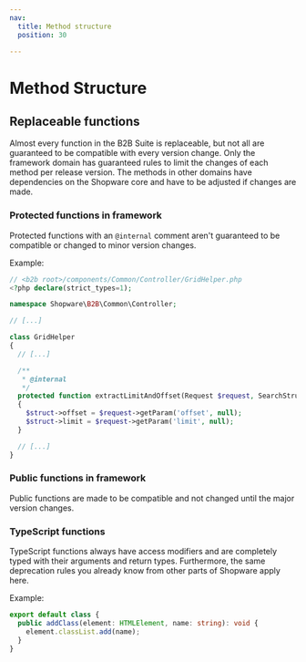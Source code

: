 ```yaml
---
nav:
  title: Method structure
  position: 30

---
```


# Method Structure

## Replaceable functions

Almost every function in the B2B Suite is replaceable, but not all are guaranteed to be compatible with every version change.
Only the framework domain has guaranteed rules to limit the changes of each method per release version.
The methods in other domains have dependencies on the Shopware core and have to be adjusted if changes are made.

### Protected functions in framework

Protected functions with an `@internal` comment aren't guaranteed to be compatible or changed to minor version changes.

Example:

```php
// <b2b root>/components/Common/Controller/GridHelper.php
<?php declare(strict_types=1);

namespace Shopware\B2B\Common\Controller;

// [...]

class GridHelper
{
  // [...]

  /**
   * @internal
   */
  protected function extractLimitAndOffset(Request $request, SearchStruct $struct): void
  {
    $struct->offset = $request->getParam('offset', null);
    $struct->limit = $request->getParam('limit', null);
  }

  // [...]
}
```

### Public functions in framework

Public functions are made to be compatible and not changed until the major version changes.

### TypeScript functions

TypeScript functions always have access modifiers and are completely typed with their arguments and return types.
Furthermore, the same deprecation rules you already know from other parts of Shopware apply here.

Example:

```typescript
export default class {
  public addClass(element: HTMLElement, name: string): void {
    element.classList.add(name);
  }
}
```
